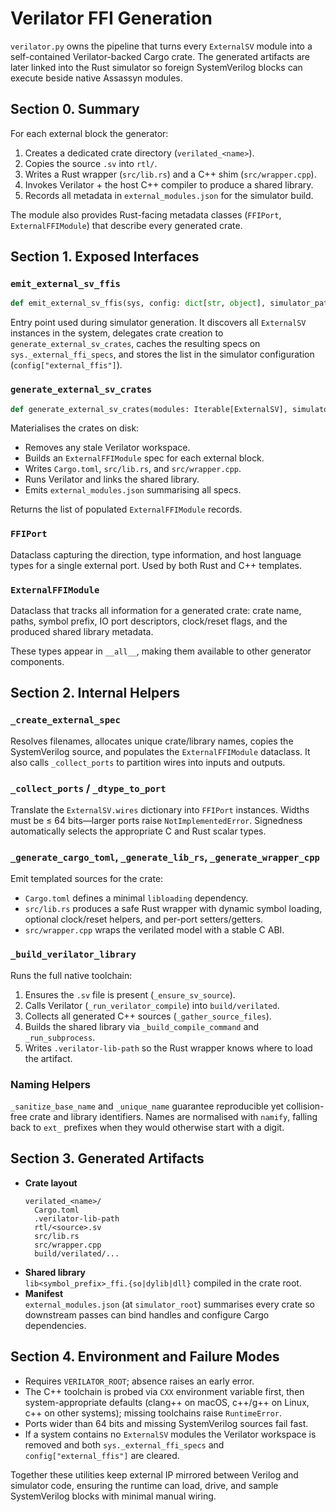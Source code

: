 # Verilator FFI Generation

`verilator.py` owns the pipeline that turns every `ExternalSV` module into a self-contained Verilator-backed Cargo crate. The generated artifacts are later linked into the Rust simulator so foreign SystemVerilog blocks can execute beside native Assassyn modules.

## Section 0. Summary

For each external block the generator:

1. Creates a dedicated crate directory (`verilated_<name>`).
2. Copies the source `.sv` into `rtl/`.
3. Writes a Rust wrapper (`src/lib.rs`) and a C++ shim (`src/wrapper.cpp`).
4. Invokes Verilator + the host C++ compiler to produce a shared library.
5. Records all metadata in `external_modules.json` for the simulator build.

The module also provides Rust-facing metadata classes (`FFIPort`, `ExternalFFIModule`) that describe every generated crate.

## Section 1. Exposed Interfaces

### `emit_external_sv_ffis`

```python
def emit_external_sv_ffis(sys, config: dict[str, object], simulator_path: Path, verilator_root: Path) -> List[ExternalFFIModule]:
```

Entry point used during simulator generation. It discovers all `ExternalSV` instances in the system, delegates crate creation to `generate_external_sv_crates`, caches the resulting specs on `sys._external_ffi_specs`, and stores the list in the simulator configuration (`config["external_ffis"]`).

### `generate_external_sv_crates`

```python
def generate_external_sv_crates(modules: Iterable[ExternalSV], simulator_root: Path, verilator_root: Path) -> List[ExternalFFIModule]:
```

Materialises the crates on disk:
  * Removes any stale Verilator workspace.
  * Builds an `ExternalFFIModule` spec for each external block.
  * Writes `Cargo.toml`, `src/lib.rs`, and `src/wrapper.cpp`.
  * Runs Verilator and links the shared library.
  * Emits `external_modules.json` summarising all specs.

Returns the list of populated `ExternalFFIModule` records.

### `FFIPort`

Dataclass capturing the direction, type information, and host language types for a single external port. Used by both Rust and C++ templates.

### `ExternalFFIModule`

Dataclass that tracks all information for a generated crate: crate name, paths, symbol prefix, IO port descriptors, clock/reset flags, and the produced shared library metadata.

These types appear in `__all__`, making them available to other generator components.

## Section 2. Internal Helpers

### `_create_external_spec`

Resolves filenames, allocates unique crate/library names, copies the SystemVerilog source, and populates the `ExternalFFIModule` dataclass. It also calls `_collect_ports` to partition wires into inputs and outputs.

### `_collect_ports` / `_dtype_to_port`

Translate the `ExternalSV.wires` dictionary into `FFIPort` instances. Widths must be ≤ 64 bits—larger ports raise `NotImplementedError`. Signedness automatically selects the appropriate C and Rust scalar types.

### `_generate_cargo_toml`, `_generate_lib_rs`, `_generate_wrapper_cpp`

Emit templated sources for the crate:
  * `Cargo.toml` defines a minimal `libloading` dependency.
  * `src/lib.rs` produces a safe Rust wrapper with dynamic symbol loading, optional clock/reset helpers, and per-port setters/getters.
  * `src/wrapper.cpp` wraps the verilated model with a stable C ABI.

### `_build_verilator_library`

Runs the full native toolchain:
  1. Ensures the `.sv` file is present (`_ensure_sv_source`).
  2. Calls Verilator (`_run_verilator_compile`) into `build/verilated`.
  3. Collects all generated C++ sources (`_gather_source_files`).
  4. Builds the shared library via `_build_compile_command` and `_run_subprocess`.
  5. Writes `.verilator-lib-path` so the Rust wrapper knows where to load the artifact.

### Naming Helpers

`_sanitize_base_name` and `_unique_name` guarantee reproducible yet collision-free crate and library identifiers. Names are normalised with `namify`, falling back to `ext_` prefixes when they would otherwise start with a digit.

## Section 3. Generated Artifacts

- **Crate layout**  
  ```
  verilated_<name>/
    Cargo.toml
    .verilator-lib-path
    rtl/<source>.sv
    src/lib.rs
    src/wrapper.cpp
    build/verilated/...
  ```
- **Shared library**  
  `lib<symbol_prefix>_ffi.{so|dylib|dll}` compiled in the crate root.
- **Manifest**  
  `external_modules.json` (at `simulator_root`) summarises every crate so downstream passes can bind handles and configure Cargo dependencies.

## Section 4. Environment and Failure Modes

- Requires `VERILATOR_ROOT`; absence raises an early error.  
- The C++ toolchain is probed via `CXX` environment variable first, then system-appropriate defaults (clang++ on macOS, c++/g++ on Linux, c++ on other systems); missing toolchains raise `RuntimeError`.  
- Ports wider than 64 bits and missing SystemVerilog sources fail fast.  
- If a system contains no `ExternalSV` modules the Verilator workspace is removed and both `sys._external_ffi_specs` and `config["external_ffis"]` are cleared.

Together these utilities keep external IP mirrored between Verilog and simulator code, ensuring the runtime can load, drive, and sample SystemVerilog blocks with minimal manual wiring.
